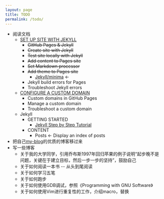 ```yaml
---
layout: page
title: TODO
permalink: /todo/
---
```


- 阅读文档
    - [SET UP SITE WITH JEKYLL](https://docs.github.com/en/pages/setting-up-a-github-pages-site-with-jekyll/about-github-pages-and-jekyll)
        - ~~GitHub Pages & Jekyll~~
        - ~~Create site with Jekyll~~
        - ~~Test site locally with Jekyll~~
        - ~~Add content to Pages site~~
        - ~~Set Markdown processor~~
        - ~~Add theme to Pages site~~
            - [Jekyll/minima](https://github.com/jekyll/minima#change-default-date-format) <- 
        - Jekyll build errors for Pages
        - Troubleshoot Jekyll errors
    - [CONFIGURE A CUSTOM DOMAIN](https://docs.github.com/en/pages/configuring-a-custom-domain-for-your-github-pages-site/about-custom-domains-and-github-pages)
        - Custom domains in GitHub Pages
        - Manage a custom domain
        - Troubleshoot a custom domain
    - Jekyll
        - GETTING STARTED
            - [Jekyll Step by Step Tutorial](https://jekyllrb.com/docs/step-by-step/01-setup/)
        - CONTENT
            - Posts   <- Display an index of posts
- 把自己[my-blog](https://github.com/guo-sj/my-blog)的优质的博客移过来
- 写一些博客
    - 关于我的大学同学，引用乔布斯1997年回归苹果的例子说明“起步晚不是问题，关键在于建立目标，然后一步一步的坚持”，鼓励自己
    - 关于如何阅读一本书 -- 从头到尾阅读
    - 关于如何学习五笔
    - 关于如何跑步
    - 关于如何使用GDB调试，参照《Programming with GNU Software》
    - 关于如何使用Vim进行重复性的工作，介绍macro，替换
